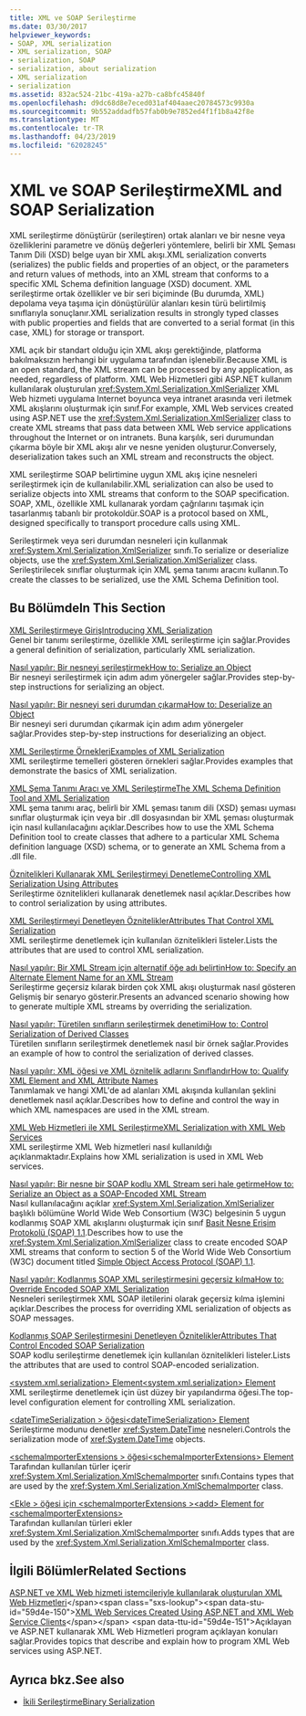 ```yaml
---
title: XML ve SOAP Serileştirme
ms.date: 03/30/2017
helpviewer_keywords:
- SOAP, XML serialization
- XML serialization, SOAP
- serialization, SOAP
- serialization, about serialization
- XML serialization
- serialization
ms.assetid: 832ac524-21bc-419a-a27b-ca8bfc45840f
ms.openlocfilehash: d9dc68d8e7eced031af404aaec20784573c9930a
ms.sourcegitcommit: 9b552addadfb57fab0b9e7852ed4f1f1b8a42f8e
ms.translationtype: MT
ms.contentlocale: tr-TR
ms.lasthandoff: 04/23/2019
ms.locfileid: "62028245"
---
```

# <a name="xml-and-soap-serialization"></a><span data-ttu-id="59d4e-102">XML ve SOAP Serileştirme</span><span class="sxs-lookup"><span data-stu-id="59d4e-102">XML and SOAP Serialization</span></span>

<span data-ttu-id="59d4e-103">XML serileştirme dönüştürür (serileştiren) ortak alanları ve bir nesne veya özelliklerini parametre ve dönüş değerleri yöntemlere, belirli bir XML Şeması Tanım Dili (XSD) belge uyan bir XML akışı.</span><span class="sxs-lookup"><span data-stu-id="59d4e-103">XML serialization converts (serializes) the public fields and properties of an object, or the parameters and return values of methods, into an XML stream that conforms to a specific XML Schema definition language (XSD) document.</span></span> <span data-ttu-id="59d4e-104">XML serileştirme ortak özellikler ve bir seri biçiminde (Bu durumda, XML) depolama veya taşıma için dönüştürülür alanları kesin türü belirtilmiş sınıflarıyla sonuçlanır.</span><span class="sxs-lookup"><span data-stu-id="59d4e-104">XML serialization results in strongly typed classes with public properties and fields that are converted to a serial format (in this case, XML) for storage or transport.</span></span>

<span data-ttu-id="59d4e-105">XML açık bir standart olduğu için XML akışı gerektiğinde, platforma bakılmaksızın herhangi bir uygulama tarafından işlenebilir.</span><span class="sxs-lookup"><span data-stu-id="59d4e-105">Because XML is an open standard, the XML stream can be processed by any application, as needed, regardless of platform.</span></span> <span data-ttu-id="59d4e-106">XML Web Hizmetleri gibi ASP.NET kullanım kullanılarak oluşturulan <xref:System.Xml.Serialization.XmlSerializer> XML Web hizmeti uygulama Internet boyunca veya intranet arasında veri iletmek XML akışlarını oluşturmak için sınıf.</span><span class="sxs-lookup"><span data-stu-id="59d4e-106">For example, XML Web services created using ASP.NET use the <xref:System.Xml.Serialization.XmlSerializer> class to create XML streams that pass data between XML Web service applications throughout the Internet or on intranets.</span></span> <span data-ttu-id="59d4e-107">Buna karşılık, seri durumundan çıkarma böyle bir XML akışı alır ve nesne yeniden oluşturur.</span><span class="sxs-lookup"><span data-stu-id="59d4e-107">Conversely, deserialization takes such an XML stream and reconstructs the object.</span></span>

<span data-ttu-id="59d4e-108">XML serileştirme SOAP belirtimine uygun XML akış içine nesneleri serileştirmek için de kullanılabilir.</span><span class="sxs-lookup"><span data-stu-id="59d4e-108">XML serialization can also be used to serialize objects into XML streams that conform to the SOAP specification.</span></span> <span data-ttu-id="59d4e-109">SOAP, XML, özellikle XML kullanarak yordam çağrılarını taşımak için tasarlanmış tabanlı bir protokoldür.</span><span class="sxs-lookup"><span data-stu-id="59d4e-109">SOAP is a protocol based on XML, designed specifically to transport procedure calls using XML.</span></span>

<span data-ttu-id="59d4e-110">Serileştirmek veya seri durumdan nesneleri için kullanmak <xref:System.Xml.Serialization.XmlSerializer> sınıfı.</span><span class="sxs-lookup"><span data-stu-id="59d4e-110">To serialize or deserialize objects, use the <xref:System.Xml.Serialization.XmlSerializer> class.</span></span> <span data-ttu-id="59d4e-111">Serileştirilecek sınıflar oluşturmak için XML şema tanımı aracını kullanın.</span><span class="sxs-lookup"><span data-stu-id="59d4e-111">To create the classes to be serialized, use the XML Schema Definition tool.</span></span>

## <a name="in-this-section"></a><span data-ttu-id="59d4e-112">Bu Bölümde</span><span class="sxs-lookup"><span data-stu-id="59d4e-112">In This Section</span></span>

[<span data-ttu-id="59d4e-113">XML Serileştirmeye Giriş</span><span class="sxs-lookup"><span data-stu-id="59d4e-113">Introducing XML Serialization</span></span>](introducing-xml-serialization.md)  
<span data-ttu-id="59d4e-114">Genel bir tanımı serileştirme, özellikle XML serileştirme için sağlar.</span><span class="sxs-lookup"><span data-stu-id="59d4e-114">Provides a general definition of serialization, particularly XML serialization.</span></span>

[<span data-ttu-id="59d4e-115">Nasıl yapılır: Bir nesneyi serileştirmek</span><span class="sxs-lookup"><span data-stu-id="59d4e-115">How to: Serialize an Object</span></span>](how-to-serialize-an-object.md)  
<span data-ttu-id="59d4e-116">Bir nesneyi serileştirmek için adım adım yönergeler sağlar.</span><span class="sxs-lookup"><span data-stu-id="59d4e-116">Provides step-by-step instructions for serializing an object.</span></span>

[<span data-ttu-id="59d4e-117">Nasıl yapılır: Bir nesneyi seri durumdan çıkarma</span><span class="sxs-lookup"><span data-stu-id="59d4e-117">How to: Deserialize an Object</span></span>](how-to-deserialize-an-object.md)  
<span data-ttu-id="59d4e-118">Bir nesneyi seri durumdan çıkarmak için adım adım yönergeler sağlar.</span><span class="sxs-lookup"><span data-stu-id="59d4e-118">Provides step-by-step instructions for deserializing an object.</span></span>

[<span data-ttu-id="59d4e-119">XML Serileştirme Örnekleri</span><span class="sxs-lookup"><span data-stu-id="59d4e-119">Examples of XML Serialization</span></span>](examples-of-xml-serialization.md)  
<span data-ttu-id="59d4e-120">XML serileştirme temelleri gösteren örnekleri sağlar.</span><span class="sxs-lookup"><span data-stu-id="59d4e-120">Provides examples that demonstrate the basics of XML serialization.</span></span>

[<span data-ttu-id="59d4e-121">XML Şema Tanımı Aracı ve XML Serileştirme</span><span class="sxs-lookup"><span data-stu-id="59d4e-121">The XML Schema Definition Tool and XML Serialization</span></span>](the-xml-schema-definition-tool-and-xml-serialization.md)  
<span data-ttu-id="59d4e-122">XML şema tanımı araç, belirli bir XML şeması tanım dili (XSD) şeması uyması sınıflar oluşturmak için veya bir .dll dosyasından bir XML şeması oluşturmak için nasıl kullanılacağını açıklar.</span><span class="sxs-lookup"><span data-stu-id="59d4e-122">Describes how to use the XML Schema Definition tool to create classes that adhere to a particular XML Schema definition language (XSD) schema, or to generate an XML Schema from a .dll file.</span></span>

[<span data-ttu-id="59d4e-123">Öznitelikleri Kullanarak XML Serileştirmeyi Denetleme</span><span class="sxs-lookup"><span data-stu-id="59d4e-123">Controlling XML Serialization Using Attributes</span></span>](controlling-xml-serialization-using-attributes.md)  
<span data-ttu-id="59d4e-124">Serileştirme öznitelikleri kullanarak denetlemek nasıl açıklar.</span><span class="sxs-lookup"><span data-stu-id="59d4e-124">Describes how to control serialization by using attributes.</span></span>

[<span data-ttu-id="59d4e-125">XML Serileştirmeyi Denetleyen Öznitelikler</span><span class="sxs-lookup"><span data-stu-id="59d4e-125">Attributes That Control XML Serialization</span></span>](attributes-that-control-xml-serialization.md)  
<span data-ttu-id="59d4e-126">XML serileştirme denetlemek için kullanılan öznitelikleri listeler.</span><span class="sxs-lookup"><span data-stu-id="59d4e-126">Lists the attributes that are used to control XML serialization.</span></span>

[<span data-ttu-id="59d4e-127">Nasıl yapılır: Bir XML Stream için alternatif öğe adı belirtin</span><span class="sxs-lookup"><span data-stu-id="59d4e-127">How to: Specify an Alternate Element Name for an XML Stream</span></span>](how-to-specify-an-alternate-element-name-for-an-xml-stream.md)  
<span data-ttu-id="59d4e-128">Serileştirme geçersiz kılarak birden çok XML akışı oluşturmak nasıl gösteren Gelişmiş bir senaryo gösterir.</span><span class="sxs-lookup"><span data-stu-id="59d4e-128">Presents an advanced scenario showing how to generate multiple XML streams by overriding the serialization.</span></span>

[<span data-ttu-id="59d4e-129">Nasıl yapılır: Türetilen sınıfların serileştirmek denetimi</span><span class="sxs-lookup"><span data-stu-id="59d4e-129">How to: Control Serialization of Derived Classes</span></span>](how-to-control-serialization-of-derived-classes.md)  
<span data-ttu-id="59d4e-130">Türetilen sınıfların serileştirmek denetlemek nasıl bir örnek sağlar.</span><span class="sxs-lookup"><span data-stu-id="59d4e-130">Provides an example of how to control the serialization of derived classes.</span></span>

[<span data-ttu-id="59d4e-131">Nasıl yapılır: XML öğesi ve XML öznitelik adlarını Sınıflandır</span><span class="sxs-lookup"><span data-stu-id="59d4e-131">How to: Qualify XML Element and XML Attribute Names</span></span>](how-to-qualify-xml-element-and-xml-attribute-names.md)  
<span data-ttu-id="59d4e-132">Tanımlamak ve hangi XML'de ad alanları XML akışında kullanılan şeklini denetlemek nasıl açıklar.</span><span class="sxs-lookup"><span data-stu-id="59d4e-132">Describes how to define and control the way in which XML namespaces are used in the XML stream.</span></span>

[<span data-ttu-id="59d4e-133">XML Web Hizmetleri ile XML Serileştirme</span><span class="sxs-lookup"><span data-stu-id="59d4e-133">XML Serialization with XML Web Services</span></span>](xml-serialization-with-xml-web-services.md)  
<span data-ttu-id="59d4e-134">XML serileştirme XML Web hizmetleri nasıl kullanıldığı açıklanmaktadır.</span><span class="sxs-lookup"><span data-stu-id="59d4e-134">Explains how XML serialization is used in XML Web services.</span></span>

[<span data-ttu-id="59d4e-135">Nasıl yapılır: Bir nesne bir SOAP kodlu XML Stream seri hale getirme</span><span class="sxs-lookup"><span data-stu-id="59d4e-135">How to: Serialize an Object as a SOAP-Encoded XML Stream</span></span>](how-to-serialize-an-object-as-a-soap-encoded-xml-stream.md)  
<span data-ttu-id="59d4e-136">Nasıl kullanılacağını açıklar <xref:System.Xml.Serialization.XmlSerializer> başlıklı bölümüne World Wide Web Consortium (W3C) belgesinin 5 uygun kodlanmış SOAP XML akışlarını oluşturmak için sınıf [Basit Nesne Erişim Protokolü (SOAP) 1.1](https://www.w3.org/TR/2000/NOTE-SOAP-20000508/).</span><span class="sxs-lookup"><span data-stu-id="59d4e-136">Describes how to use the <xref:System.Xml.Serialization.XmlSerializer> class to create encoded SOAP XML streams that conform to section 5 of the World Wide Web Consortium (W3C) document titled [Simple Object Access Protocol (SOAP) 1.1](https://www.w3.org/TR/2000/NOTE-SOAP-20000508/).</span></span>

[<span data-ttu-id="59d4e-137">Nasıl yapılır: Kodlanmış SOAP XML serileştirmesini geçersiz kılma</span><span class="sxs-lookup"><span data-stu-id="59d4e-137">How to: Override Encoded SOAP XML Serialization</span></span>](how-to-override-encoded-soap-xml-serialization.md)  
<span data-ttu-id="59d4e-138">Nesneleri serileştirmek XML SOAP iletilerini olarak geçersiz kılma işlemini açıklar.</span><span class="sxs-lookup"><span data-stu-id="59d4e-138">Describes the process for overriding XML serialization of objects as SOAP messages.</span></span>

[<span data-ttu-id="59d4e-139">Kodlanmış SOAP Serileştirmesini Denetleyen Öznitelikler</span><span class="sxs-lookup"><span data-stu-id="59d4e-139">Attributes That Control Encoded SOAP Serialization</span></span>](attributes-that-control-encoded-soap-serialization.md)  
<span data-ttu-id="59d4e-140">SOAP kodlu serileştirme denetlemek için kullanılan öznitelikleri listeler.</span><span class="sxs-lookup"><span data-stu-id="59d4e-140">Lists the attributes that are used to control SOAP-encoded serialization.</span></span>

[<span data-ttu-id="59d4e-141">\<system.xml.serialization> Element</span><span class="sxs-lookup"><span data-stu-id="59d4e-141">\<system.xml.serialization> Element</span></span>](system-xml-serialization-element.md)  
<span data-ttu-id="59d4e-142">XML serileştirme denetlemek için üst düzey bir yapılandırma öğesi.</span><span class="sxs-lookup"><span data-stu-id="59d4e-142">The top-level configuration element for controlling XML serialization.</span></span>

[<span data-ttu-id="59d4e-143">\<dateTimeSerialization > öğesi</span><span class="sxs-lookup"><span data-stu-id="59d4e-143">\<dateTimeSerialization> Element</span></span>](datetimeserialization-element.md)  
<span data-ttu-id="59d4e-144">Serileştirme modunu denetler <xref:System.DateTime> nesneleri.</span><span class="sxs-lookup"><span data-stu-id="59d4e-144">Controls the serialization mode of <xref:System.DateTime> objects.</span></span>

[<span data-ttu-id="59d4e-145">\<schemaImporterExtensions > öğesi</span><span class="sxs-lookup"><span data-stu-id="59d4e-145">\<schemaImporterExtensions> Element</span></span>](schemaimporterextensions-element.md)  
<span data-ttu-id="59d4e-146">Tarafından kullanılan türler içerir <xref:System.Xml.Serialization.XmlSchemaImporter> sınıfı.</span><span class="sxs-lookup"><span data-stu-id="59d4e-146">Contains types that are used by the <xref:System.Xml.Serialization.XmlSchemaImporter> class.</span></span>

[<span data-ttu-id="59d4e-147">\<Ekle > öğesi için \<schemaImporterExtensions ></span><span class="sxs-lookup"><span data-stu-id="59d4e-147">\<add> Element for \<schemaImporterExtensions></span></span>](add-element-for-schemaimporterextensions.md)  
<span data-ttu-id="59d4e-148">Tarafından kullanılan türleri ekler <xref:System.Xml.Serialization.XmlSchemaImporter> sınıfı.</span><span class="sxs-lookup"><span data-stu-id="59d4e-148">Adds types that are used by the <xref:System.Xml.Serialization.XmlSchemaImporter> class.</span></span>

## <a name="related-sections"></a><span data-ttu-id="59d4e-149">İlgili Bölümler</span><span class="sxs-lookup"><span data-stu-id="59d4e-149">Related Sections</span></span>

<span data-ttu-id="59d4e-150">[ASP.NET ve XML Web hizmeti istemcileriyle kullanılarak oluşturulan XML Web Hizmetleri](https://docs.microsoft.com/previous-versions/dotnet/netframework-4.0/7bkzywba(v=vs.100))</span><span class="sxs-lookup"><span data-stu-id="59d4e-150">[XML Web Services Created Using ASP.NET and XML Web Service Clients](https://docs.microsoft.com/previous-versions/dotnet/netframework-4.0/7bkzywba(v=vs.100))</span></span>  
<span data-ttu-id="59d4e-151">Açıklayan ve ASP.NET kullanarak XML Web Hizmetleri program açıklayan konuları sağlar.</span><span class="sxs-lookup"><span data-stu-id="59d4e-151">Provides topics that describe and explain how to program XML Web services using ASP.NET.</span></span>

## <a name="see-also"></a><span data-ttu-id="59d4e-152">Ayrıca bkz.</span><span class="sxs-lookup"><span data-stu-id="59d4e-152">See also</span></span>

- [<span data-ttu-id="59d4e-153">İkili Serileştirme</span><span class="sxs-lookup"><span data-stu-id="59d4e-153">Binary Serialization</span></span>](binary-serialization.md)
